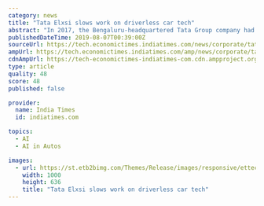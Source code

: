 ```yaml
---
category: news
title: "Tata Elxsi slows work on driverless car tech"
abstract: "In 2017, the Bengaluru-headquartered Tata Group company had talked about plans to carry out testing of driverless cars ... radars and artificial intelligence (AI) and machine learning algorithms ..."
publishedDateTime: 2019-08-07T00:39:00Z
sourceUrl: https://tech.economictimes.indiatimes.com/news/corporate/tata-elxsi-slows-work-on-driverless-car-tech/70561666
ampUrl: https://tech.economictimes.indiatimes.com/amp/news/corporate/tata-elxsi-slows-work-on-driverless-car-tech/70561666
cdnAmpUrl: https://tech-economictimes-indiatimes-com.cdn.ampproject.org/c/s/tech.economictimes.indiatimes.com/amp/news/corporate/tata-elxsi-slows-work-on-driverless-car-tech/70561666
type: article
quality: 48
score: 48
published: false

provider:
  name: India Times
  id: indiatimes.com

topics:
  - AI
  - AI in Autos

images:
  - url: https://st.etb2bimg.com/Themes/Release/images/responsive/ettech-default-v2.jpg
    width: 1000
    height: 636
    title: "Tata Elxsi slows work on driverless car tech"
---
```

